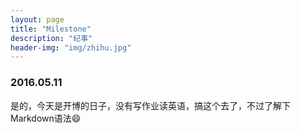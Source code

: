 ```yaml
---
layout: page
title: "Milestone"
description: "纪事"
header-img: "img/zhihu.jpg"
---
```


### 2016.05.11

是的，今天是开博的日子，没有写作业读英语，搞这个去了，不过了解下Markdown语法😄



